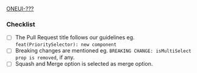 [ONEUI-???](https://textkernel.atlassian.net/browse/ONEUI-)

### Checklist

-   [ ] The Pull Request title follows our guidelines eg. `feat(PrioritySelector): new component`
-   [ ] Breaking changes are mentioned eg. `BREAKING CHANGE: isMultiSelect prop is removed`, if any.
-   [ ] Squash and Merge option is selected as merge option.
